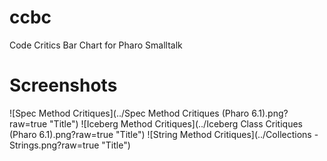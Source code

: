# ccbc
Code Critics Bar Chart for Pharo Smalltalk

# Screenshots

![Spec Method Critiques](../Spec Method Critiques (Pharo 6.1).png?raw=true "Title")
![Iceberg  Method Critiques](../Iceberg Class Critiques (Pharo 6.1).png?raw=true "Title")
![String Method Critiques](../Collections - Strings.png?raw=true "Title")

